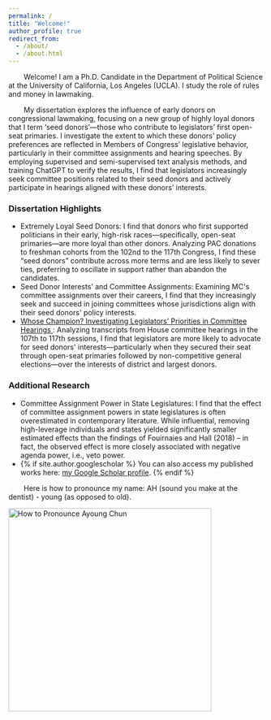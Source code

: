 ```yaml
---
permalink: /
title: "Welcome!"
author_profile: true
redirect_from: 
  - /about/
  - /about.html
---
```


<p style="text-indent: 30px;"> Welcome! I am a Ph.D. Candidate in the Department of Political Science at the University of California, Los Angeles (UCLA). I study the role of rules and money in lawmaking.<br>

<p style="text-indent: 30px;"> My dissertation explores the influence of early donors on congressional lawmaking, focusing on a new group of highly loyal donors that I term ‘seed donors’—those who contribute to legislators’ first open-seat primaries. I investigate the extent to which these donors’ policy preferences are reflected in Members of Congress’ legislative behavior, particularly in their committee assignments and hearing speeches. By employing supervised and semi-supervised text analysis methods, and training ChatGPT to verify the results, I find that legislators increasingly seek committee positions related to their seed donors and actively participate in hearings aligned with these donors’ interests.<br>

<h3>Dissertation Highlights</h3>
<ul>
<li> Extremely Loyal Seed Donors: I find that donors who first supported politicians in their early, high-risk races—specifically, open-seat primaries—are more loyal than other donors. Analyzing PAC donations to freshman cohorts from the 102nd to the 117th Congress, I find these “seed donors” contribute across more terms and are less likely to sever ties, preferring to oscillate in support rather than abandon the candidates. </li>
<li> Seed Donor Interests’ and Committee Assignments: Examining MC's committee assignments over their careers, I find that they increasingly seek and succeed in joining committees whose jurisdictions align with their seed donors' policy interests. </li>
<li> <a href="https://www.dropbox.com/scl/fi/73670u1qkmphxl6zhc1nh/chun_paper_nov.pdf?rlkey=r9q6g3krcmvlqxyqvlq2d34hk&st=o38ldtql&dl=0"> Whose Champion? Investigating Legislators’ Priorities in Committee Hearings </a>: Analyzing transcripts from House committee hearings in the 107th to 117th sessions, I find that legislators are more likely to advocate for seed donors' interests—particularly when they secured their seat through open-seat primaries followed by non-competitive general elections—over the interests of district and largest donors. </li> 
</ul>

<h3>Additional Research</h3>
<ul>
  <li>Committee Assignment Power in State Legislatures: I find that the effect of committee assignment powers in state legislatures is often overestimated in contemporary literature. While influential, removing high-leverage individuals and states yielded significantly smaller estimated effects than the findings of Fouirnaies and Hall (2018) – in fact, the observed effect is more closely associated with negative agenda power, i.e., veto power.</li> 
  <li>{% if site.author.googlescholar %} You can also access my published works here: <a href="{{site.author.googlescholar}}">my Google Scholar profile</a>. {% endif %}</li>
</ul>

<p> <p style="text-indent: 30px;"> Here is how to pronounce my name: AH (sound you make at the dentist) - young (as opposed to old).</p>

<img src="https://ayoungchun.github.io/images/sayname.jpg" alt="How to Pronounce Ayoung Chun" width="400"/>
